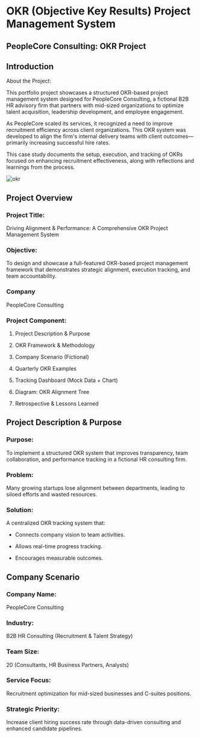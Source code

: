 # OKR (Objective Key Results) Project Management System
## PeopleCore Consulting: OKR Project

## Introduction
About the Project:

This portfolio project showcases a structured OKR-based project management system designed for PeopleCore Consulting, a fictional B2B HR advisory firm that partners with mid-sized organizations to optimize talent acquisition, leadership development, and employee engagement.

As PeopleCore scaled its services, it recognized a need to improve recruitment efficiency across client organizations. This OKR system was developed to align the firm's internal delivery teams with client outcomes—primarily increasing successful hire rates.

This case study documents the setup, execution, and tracking of OKRs focused on enhancing recruitment effectiveness, along with reflections and learnings from the process.

![okr](https://github.com/user-attachments/assets/13aea4c3-87fd-4fed-8c47-9778ce5c0cbc)

## Project Overview

### Project Title:
Driving Alignment & Performance: A Comprehensive OKR Project Management System

### Objective:
To design and showcase a full-featured OKR-based project management framework that demonstrates strategic alignment, execution tracking, and team accountability.

### Company
PeopleCore Consulting 

### Project Component:
1. Project Description & Purpose

2. OKR Framework & Methodology

3. Company Scenario (Fictional)

4. Quarterly OKR Examples

5. Tracking Dashboard (Mock Data + Chart)

6. Diagram: OKR Alignment Tree

7. Retrospective & Lessons Learned

## Project Description & Purpose
### Purpose:
To implement a structured OKR system that improves transparency, team collaboration, and performance tracking in a fictional HR consulting firm.

### Problem:
Many growing startups lose alignment between departments, leading to siloed efforts and wasted resources.

### Solution:
A centralized OKR tracking system that:

- Connects company vision to team activities.

- Allows real-time progress tracking.

- Encourages measurable outcomes.

## Company Scenario
### Company Name: 
PeopleCore Consulting

### Industry: 
B2B HR Consulting (Recruitment & Talent Strategy)

### Team Size: 
20 (Consultants, HR Business Partners, Analysts)

### Service Focus: 
Recruitment optimization for mid-sized businesses and C-suites positions.

### Strategic Priority: 
Increase client hiring success rate through data-driven consulting and enhanced candidate pipelines.


